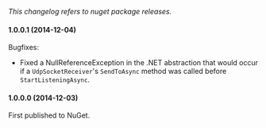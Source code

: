 _This changelog refers to nuget package releases._

#### 1.0.0.1 (2014-12-04)

Bugfixes:
  
  - Fixed a NullReferenceException in the .NET abstraction that would occur if a ````UdpSocketReceiver````'s ````SendToAsync```` method was called before ````StartListeningAsync````.

#### 1.0.0.0 (2014-12-03)

First published to NuGet. 